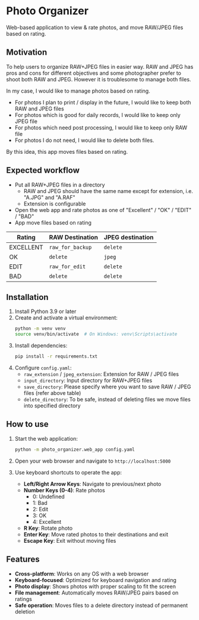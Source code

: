 # Photo Organizer

Web-based application to view & rate photos, and move RAW/JPEG files based on rating.


## Motivation

To help users to organize RAW+JPEG files in easier way.
RAW and JPEG has pros and cons for different objectives and some photographer prefer to shoot both RAW and JPEG.
However it is troublesome to manage both files.

In my case, I would like to manage photos based on rating.
- For photos I plan to print / display in the future, I would like to keep both  RAW and JPEG files
- For photos which is good for daily records, I would like to keep only JPEG file
- For photos which need post processing,  I would like to keep only RAW file
- For photos I do not need, I would like to delete both files.

By this idea, this app moves files based on rating.



## Expected workflow

- Put all RAW+JPEG files in a directory
    - RAW and JPEG should have the same name except for extension, i.e. "A.JPG" and "A.RAF"
    - Extension is configurable
- Open the web app and rate photos as one of "Excellent" / "OK" / "EDIT" / "BAD"
- App move files based on rating

| Rating    | RAW Destination | JPEG destination |
|-----------|-----------------|------------------|
| EXCELLENT | `raw_for_backup`    | `delete`         |
| OK        | `delete`        | `jpeg`           |
| EDIT      | `raw_for_edit`      | `delete`         |
| BAD       | `delete`        | `delete`         |


## Installation

1. Install Python 3.9 or later
2. Create and activate a virtual environment:
   ```bash
   python -m venv venv
   source venv/bin/activate  # On Windows: venv\Scripts\activate
   ```
3. Install dependencies:
   ```bash
   pip install -r requirements.txt
   ```
4. Configure `config.yaml`:
   - `raw_extension` / `jpeg_extension`: Extension for RAW / JPEG files
   - `input_directory`: Input directory for RAW+JPEG files
   - `save_directory`: Please specify where you want to save RAW / JPEG files (refer above table)
   - `delete_directory`: To be safe, instead of deleting files we move files into specified directory

## How to use

1. Start the web application:
   ```bash
   python -m photo_organizer.web_app config.yaml
   ```

2. Open your web browser and navigate to `http://localhost:5000`

3. Use keyboard shortcuts to operate the app:
   - **Left/Right Arrow Keys**: Navigate to previous/next photo
   - **Number Keys (0-4)**: Rate photos
     - 0: Undefined
     - 1: Bad
     - 2: Edit
     - 3: OK
     - 4: Excellent
   - **R Key**: Rotate photo
   - **Enter Key**: Move rated photos to their destinations and exit
   - **Escape Key**: Exit without moving files

## Features

- **Cross-platform**: Works on any OS with a web browser
- **Keyboard-focused**: Optimized for keyboard navigation and rating
- **Photo display**: Shows photos with proper scaling to fit the screen
- **File management**: Automatically moves RAW/JPEG pairs based on ratings
- **Safe operation**: Moves files to a delete directory instead of permanent deletion

